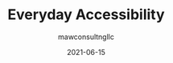 ---
author: mawconsultngllc
date: 2021-06-15
layout: post.njk
publisher: a11yproject
tags:
  - article
  - accessibility
  - meta
target_url: https://www.a11yproject.com/posts/2021-06-14-everyday_accessibility/
title: Everyday Accessibility
---